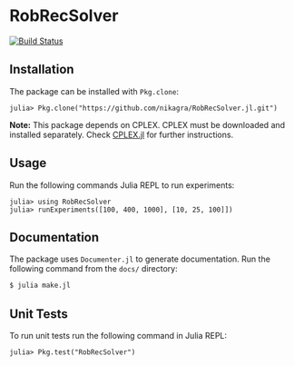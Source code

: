 # RobRecSolver

[![Build Status](https://travis-ci.org/nikagra/RobRecSolver.jl.svg?branch=master)](https://travis-ci.org/nikagra/RobRecSolver.jl)

## Installation
The package can be installed with `Pkg.clone`:
```julia-repl
julia> Pkg.clone("https://github.com/nikagra/RobRecSolver.jl.git")
```
**Note:** This package depends on CPLEX. CPLEX must be downloaded and installed separately. Check [CPLEX.jl](https://github.com/JuliaOpt/CPLEX.jl) for further instructions.

## Usage
Run the following commands Julia REPL to run experiments:
```julia-repl
julia> using RobRecSolver
julia> runExperiments([100, 400, 1000], [10, 25, 100]])
```

## Documentation
The package uses `Documenter.jl` to generate documentation. Run the following command from the `docs/` directory:
```bash
$ julia make.jl
```

## Unit Tests
To run unit tests run the following command in Julia REPL:
```julia-repl
julia> Pkg.test("RobRecSolver")
```
